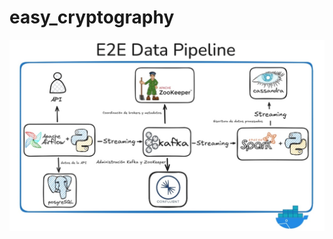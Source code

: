 # easy_cryptography

![Easy cryptography with python](https://github.com/pedrogmnzmr/E2E_Data_Pipeline/blob/main/E2E.jpg?raw=true)
